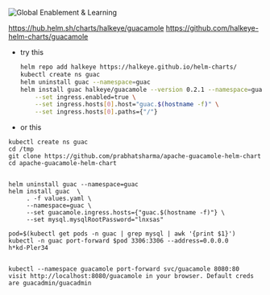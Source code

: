 ![Global Enablement & Learning](https://gelgitlab.race.sas.com/GEL/utilities/writing-content-in-markdown/-/raw/master/img/gel_banner_logo_tech-partners.jpg)

<https://hub.helm.sh/charts/halkeye/guacamole>
<https://github.com/halkeye-helm-charts/guacamole>

* try this

    ```bash
    helm repo add halkeye https://halkeye.github.io/helm-charts/
    kubectl create ns guac
    helm uninstall guac --namespace=guac
    helm install guac halkeye/guacamole --version 0.2.1 --namespace=guac \
        --set ingress.enabled=true \
        --set ingress.hosts[0].host="guac.$(hostname -f)" \
        --set ingress.hosts[0].paths={"/"}

    ```

* or this

```
kubectl create ns guac
cd /tmp
git clone https://github.com/prabhatsharma/apache-guacamole-helm-chart
cd apache-guacamole-helm-chart


helm uninstall guac --namespace=guac
helm install guac  \
     . -f values.yaml \
     --namespace=guac \
     --set guacamole.ingress.hosts={"guac.$(hostname -f)"} \
     --set mysql.mysqlRootPassword="lnxsas"

pod=$(kubectl get pods -n guac | grep mysql | awk '{print $1}')
kubectl -n guac port-forward $pod 3306:3306 --address=0.0.0.0
h*kd-Pler34


kubectl --namespace guacamole port-forward svc/guacamole 8080:80
visit http://localhost:8080/guacamole in your browser. Default creds are guacadmin/guacadmin
```